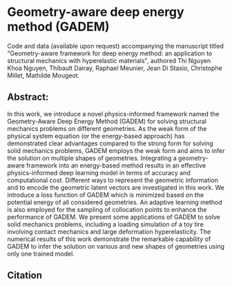 # Geometry-aware deep energy method (GADEM)
Code and data (available upon request) accompanying the manuscript titled "Geometry-aware framework for deep energy method: an application to structural mechanics with hyperelastic materials", authored Thi Nguyen Khoa Nguyen, Thibault Dairay, Raphael Meunier, Jean Di Stasio, Christophe Millet, Mathilde Mougeot.

## Abstract: 
In this work, we introduce a novel physics-informed framework named the Geometry-Aware Deep Energy Method (GADEM) for solving structural mechanics problems on different geometries. As the weak form of the physical system equation (or the energy-based approach) has demonstrated clear advantages compared to the strong form for solving solid mechanics problems, GADEM employs the weak form and aims to infer the solution on multiple shapes of geometries. Integrating a geometry-aware framework into an energy-based method results in an effective physics-informed deep learning model in terms of accuracy and computational cost. Different ways to represent the geometric information and to encode the geometric latent vectors are investigated in this work. We introduce a loss function of GADEM which is minimized based on the potential energy of all considered geometries. An adaptive learning method is also employed for the sampling of collocation points to enhance the performance of GADEM. We present some applications of GADEM to solve solid mechanics problems, including a loading simulation of a toy tire involving contact mechanics and large deformation hyperelasticity. The numerical results of this work demonstrate the remarkable capability of GADEM to infer the solution on various and new shapes of geometries using only one trained model.

## Citation
